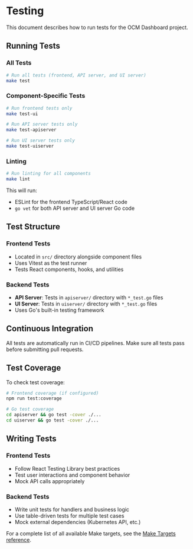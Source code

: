 # Testing

This document describes how to run tests for the OCM Dashboard project.

## Running Tests

### All Tests

```bash
# Run all tests (frontend, API server, and UI server)
make test
```

### Component-Specific Tests

```bash
# Run frontend tests only
make test-ui

# Run API server tests only
make test-apiserver

# Run UI server tests only
make test-uiserver
```

### Linting

```bash
# Run linting for all components
make lint
```

This will run:
- ESLint for the frontend TypeScript/React code
- `go vet` for both API server and UI server Go code

## Test Structure

### Frontend Tests
- Located in `src/` directory alongside component files
- Uses Vitest as the test runner
- Tests React components, hooks, and utilities

### Backend Tests
- **API Server**: Tests in `apiserver/` directory with `*_test.go` files
- **UI Server**: Tests in `uiserver/` directory with `*_test.go` files
- Uses Go's built-in testing framework

## Continuous Integration

All tests are automatically run in CI/CD pipelines. Make sure all tests pass before submitting pull requests.

## Test Coverage

To check test coverage:

```bash
# Frontend coverage (if configured)
npm run test:coverage

# Go test coverage
cd apiserver && go test -cover ./...
cd uiserver && go test -cover ./...
```

## Writing Tests

### Frontend Tests
- Follow React Testing Library best practices
- Test user interactions and component behavior
- Mock API calls appropriately

### Backend Tests
- Write unit tests for handlers and business logic
- Use table-driven tests for multiple test cases
- Mock external dependencies (Kubernetes API, etc.)

For a complete list of all available Make targets, see the [Make Targets reference](make-targets.md).
